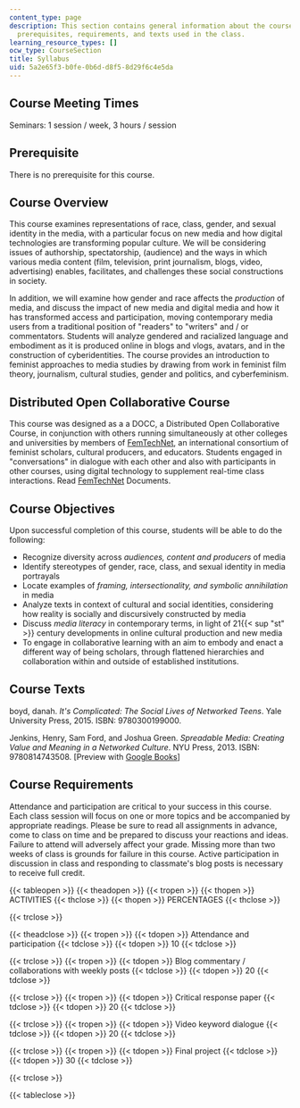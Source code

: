 ```yaml
---
content_type: page
description: This section contains general information about the course including
  prerequisites, requirements, and texts used in the class.
learning_resource_types: []
ocw_type: CourseSection
title: Syllabus
uid: 5a2e65f3-b0fe-0b6d-d8f5-8d29f6c4e5da
---
```


Course Meeting Times
--------------------

Seminars: 1 session / week, 3 hours / session

Prerequisite
------------

There is no prerequisite for this course.

Course Overview
---------------

This course examines representations of race, class, gender, and sexual identity in the media, with a particular focus on new media and how digital technologies are transforming popular culture. We will be considering issues of authorship, spectatorship, (audience) and the ways in which various media content (film, television, print journalism, blogs, video, advertising) enables, facilitates, and challenges these social constructions in society.

In addition, we will examine how gender and race affects the _production_ of media, and discuss the impact of new media and digital media and how it has transformed access and participation, moving contemporary media users from a traditional position of "readers" to "writers" and / or commentators. Students will analyze gendered and racialized language and embodiment as it is produced online in blogs and vlogs, avatars, and in the construction of cyberidentities. The course provides an introduction to feminist approaches to media studies by drawing from work in feminist film theory, journalism, cultural studies, gender and politics, and cyberfeminism.

Distributed Open Collaborative Course
-------------------------------------

This course was designed as a a DOCC, a Distributed Open Collaborative Course, in conjunction with others running simultaneously at other colleges and universities by members of [FemTechNet](http://femtechnet.org/docc/), an international consortium of feminist scholars, cultural producers, and educators. Students engaged in "conversations" in dialogue with each other and also with participants in other courses, using digital technology to supplement real-time class interactions. Read [FemTechNet](https://femtechnet.academia.edu/FemTechNetDocuments) Documents.

Course Objectives
-----------------

Upon successful completion of this course, students will be able to do the following:

*   Recognize diversity across _audiences, content and producers_ of media
*   Identify stereotypes of gender, race, class, and sexual identity in media portrayals
*   Locate examples of _framing, intersectionality, and symbolic annihilation_ in media
*   Analyze texts in context of cultural and social identities, considering how reality is socially and discursively constructed by media
*   Discuss _media literacy_ in contemporary terms, in light of 21{{< sup "st" >}} century developments in online cultural production and new media
*   To engage in collaborative learning with an aim to embody and enact a different way of being scholars, through flattened hierarchies and collaboration within and outside of established institutions.

Course Texts
------------

boyd, danah. _It's Complicated: The Social Lives of Networked Teens_. Yale University Press, 2015. ISBN: 9780300199000.

Jenkins, Henry, Sam Ford, and Joshua Green. _Spreadable Media: Creating Value and Meaning in a Networked Culture_. NYU Press, 2013. ISBN: 9780814743508. \[Preview with [Google Books](http://books.google.com/books?id=M_8TCgAAQBAJ&pg=PAfrontcover)\]

Course Requirements
-------------------

Attendance and participation are critical to your success in this course. Each class session will focus on one or more topics and be accompanied by appropriate readings. Please be sure to read all assignments in advance, come to class on time and be prepared to discuss your reactions and ideas. Failure to attend will adversely affect your grade. Missing more than two weeks of class is grounds for failure in this course. Active participation in discussion in class and responding to classmate's blog posts is necessary to receive full credit.

{{< tableopen >}}
{{< theadopen >}}
{{< tropen >}}
{{< thopen >}}
ACTIVITIES
{{< thclose >}}
{{< thopen >}}
PERCENTAGES
{{< thclose >}}

{{< trclose >}}

{{< theadclose >}}
{{< tropen >}}
{{< tdopen >}}
Attendance and participation
{{< tdclose >}}
{{< tdopen >}}
10
{{< tdclose >}}

{{< trclose >}}
{{< tropen >}}
{{< tdopen >}}
Blog commentary / collaborations with weekly posts
{{< tdclose >}}
{{< tdopen >}}
20
{{< tdclose >}}

{{< trclose >}}
{{< tropen >}}
{{< tdopen >}}
Critical response paper
{{< tdclose >}}
{{< tdopen >}}
20
{{< tdclose >}}

{{< trclose >}}
{{< tropen >}}
{{< tdopen >}}
Video keyword dialogue
{{< tdclose >}}
{{< tdopen >}}
20
{{< tdclose >}}

{{< trclose >}}
{{< tropen >}}
{{< tdopen >}}
Final project
{{< tdclose >}}
{{< tdopen >}}
30
{{< tdclose >}}

{{< trclose >}}

{{< tableclose >}}